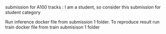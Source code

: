submission for  A100 tracks  : I am a student, so  consider this submission for student category

Run  inference docker file   from submission 1  folder.
To reproduce result  run  train docker file  from  train submisison 1  folder
